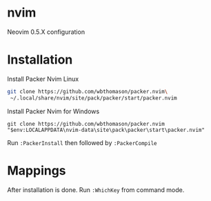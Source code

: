 # nvim

Neovim 0.5.X configuration

# Installation

Install Packer Nvim Linux

```sh
git clone https://github.com/wbthomason/packer.nvim\
 ~/.local/share/nvim/site/pack/packer/start/packer.nvim
```

Install Packer Nvim for Windows

```
git clone https://github.com/wbthomason/packer.nvim "$env:LOCALAPPDATA\nvim-data\site\pack\packer\start\packer.nvim"
```

Run `:PackerInstall` then followed by `:PackerCompile`


# Mappings

After installation is done. Run `:WhichKey` from command mode.
